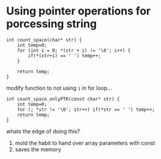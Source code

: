 # Using pointer operations for porcessing string   
```
int count_space(char* str) {
	int temp=0;
	for (int i = 0; *(str + i) != '\0'; i++) {
		if(*(str+i) == ' ') temp++;
	}

	return temp;
}
```   
modify function to not using `i` in for loop...   
   
```
int count_space_onlyPTR(const char* str) {
	int temp=0;
	for (; *str != '\0'; str++) if(*str == ' ') temp++;
	return temp;
}
```   
   
whats the edge of doing this?    
1. mold the habit to hand over array parameters with const   
2. saves the memory
